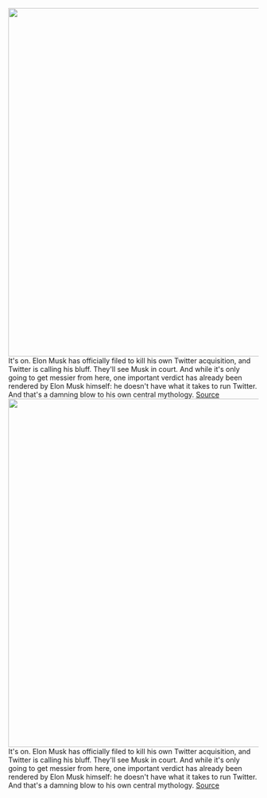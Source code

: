<img src='https://cdn.vox-cdn.com/thumbor/JdvA1ZWSJjCDJK1wm1l5s2kckpo=/0x0:851x479/1200x800/filters:focal(358x172:494x308)/cdn.vox-cdn.com/uploads/chorus_image/image/71072967/elon-cyborg.0.0.1464844958.0.png' width='700px' /><br/>
It's on. Elon Musk has officially filed to kill his own Twitter acquisition, and Twitter is calling his bluff. They'll see Musk in court. And while it's only going to get messier from here, one important verdict has already been rendered by Elon Musk himself: he doesn't have what it takes to run Twitter. And that's a damning blow to his own central mythology.
<a href='https://www.theverge.com/2022/7/8/23201082/elon-musk-twitter-deal-is-over'> Source <a/><img src='https://cdn.vox-cdn.com/thumbor/JdvA1ZWSJjCDJK1wm1l5s2kckpo=/0x0:851x479/1200x800/filters:focal(358x172:494x308)/cdn.vox-cdn.com/uploads/chorus_image/image/71072967/elon-cyborg.0.0.1464844958.0.png' width='700px' /><br/>
It's on. Elon Musk has officially filed to kill his own Twitter acquisition, and Twitter is calling his bluff. They'll see Musk in court. And while it's only going to get messier from here, one important verdict has already been rendered by Elon Musk himself: he doesn't have what it takes to run Twitter. And that's a damning blow to his own central mythology.
<a href='https://www.theverge.com/2022/7/8/23201082/elon-musk-twitter-deal-is-over'> Source <a/>